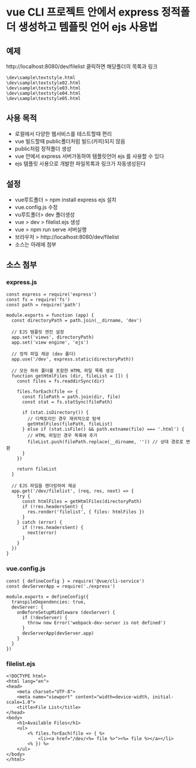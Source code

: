 # vue CLI 프로젝트 안에서 express 정적폴더 생성하고 템플릿 언어 ejs 사용법

## 예제
http://localhost:8080/dev/filelist 
클릭하면 해당폴더의 목록과 링크
```
\dev\sample\textstyle.html
\dev\sample\textstyle02.html
\dev\sample\textstyle03.html
\dev\sample\textstyle04.html
\dev\sample\textstyle05.html
```

## 사용 목적
- 로컬에서 다양한 웹서비스를 테스트할때 편리
- vue 빌드할때 public폴더처럼 빌드(카피)되지 않음
- public처럼 정적폴더 생성
- vue 안에서 express 서버가동하여 템플릿언어 ejs 를 사용할 수 있다
- ejs 템플릿 사용으로 개발한 파일목록과 링크가 자동생성된다


## 설정
- vue루트폴더 > npm install express ejs  설치
- vue.config.js 수정
- vu루트폴더> dev 폴더생성
- vue > dev > filelist.ejs 생성
- vue > npm run serve 서버실행
- 브라우저 > http://localhost:8080/dev/filelist
- 소스는 아래에 첨부

## 소스 첨부

### express.js
```
const express = require('express')
const fs = require('fs')
const path = require('path')

module.exports = function (app) {
  const directoryPath = path.join(__dirname, 'dev')

  // EJS 템플릿 엔진 설정
  app.set('views', directoryPath)
  app.set('view engine', 'ejs')

  // 정적 파일 제공 (dev 폴더)
  app.use('/dev', express.static(directoryPath))

  // 모든 하위 폴더를 포함한 HTML 파일 목록 생성
  function getHtmlFiles (dir, fileList = []) {
    const files = fs.readdirSync(dir)

    files.forEach(file => {
      const filePath = path.join(dir, file)
      const stat = fs.statSync(filePath)

      if (stat.isDirectory()) {
        // 디렉토리인 경우 재귀적으로 탐색
        getHtmlFiles(filePath, fileList)
      } else if (stat.isFile() && path.extname(file) === '.html') {
        // HTML 파일인 경우 목록에 추가
        fileList.push(filePath.replace(__dirname, '')) // 상대 경로로 변환
      }
    })

    return fileList
  }

  // EJS 파일을 렌더링하여 제공
  app.get('/dev/filelist', (req, res, next) => {
    try {
      const htmlFiles = getHtmlFiles(directoryPath)
      if (!res.headersSent) {
        res.render('filelist', { files: htmlFiles })
      }
    } catch (error) {
      if (!res.headersSent) {
        next(error)
      }
    }
  })
}
```

### vue.config.js 

```
const { defineConfig } = require('@vue/cli-service')
const devServerApp = require('./express')

module.exports = defineConfig({
  transpileDependencies: true,
  devServer: {
    onBeforeSetupMiddleware (devServer) {
      if (!devServer) {
        throw new Error('webpack-dev-server is not defined')
      }
      devServerApp(devServer.app)
    }
  }
})

```
### filelist.ejs
```
<!DOCTYPE html>
<html lang="en">
<head>
    <meta charset="UTF-8">
    <meta name="viewport" content="width=device-width, initial-scale=1.0">
    <title>File List</title>
</head>
<body>
    <h1>Available Files</h1>
    <ul>
        <% files.forEach(file => { %>
            <li><a href="/dev/<%= file %>"><%= file %></a></li>
        <% }) %>
    </ul>
</body>
</html>

```

